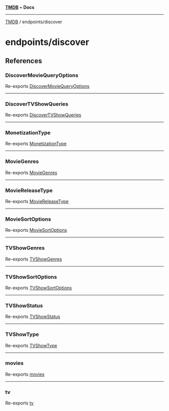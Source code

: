 [**TMDB**](../../README.md) • **Docs**

***

[TMDB](../../README.md) / endpoints/discover

# endpoints/discover

## References

### DiscoverMovieQueryOptions

Re-exports [DiscoverMovieQueryOptions](movies/type-aliases/DiscoverMovieQueryOptions.md)

***

### DiscoverTVShowQueries

Re-exports [DiscoverTVShowQueries](tv/type-aliases/DiscoverTVShowQueries.md)

***

### MonetizationType

Re-exports [MonetizationType](types/MonetizationType/type-aliases/MonetizationType.md)

***

### MovieGenres

Re-exports [MovieGenres](movies/enumerations/MovieGenres.md)

***

### MovieReleaseType

Re-exports [MovieReleaseType](movies/enumerations/MovieReleaseType.md)

***

### MovieSortOptions

Re-exports [MovieSortOptions](movies/enumerations/MovieSortOptions.md)

***

### TVShowGenres

Re-exports [TVShowGenres](tv/enumerations/TVShowGenres.md)

***

### TVShowSortOptions

Re-exports [TVShowSortOptions](tv/enumerations/TVShowSortOptions.md)

***

### TVShowStatus

Re-exports [TVShowStatus](tv/enumerations/TVShowStatus.md)

***

### TVShowType

Re-exports [TVShowType](tv/enumerations/TVShowType.md)

***

### movies

Re-exports [movies](movies/functions/movies.md)

***

### tv

Re-exports [tv](tv/functions/tv.md)
